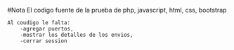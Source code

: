 #Nota
El codigo fuente de la prueba de php, javascript, html, css, bootstrap

```
Al coudigo le falta:
    -agregar puertos,
    -mostrar los detalles de los envios,
    -cerrar session
```